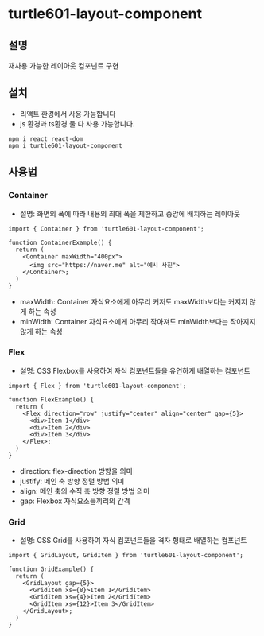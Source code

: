 # turtle601-layout-component

## 설명

재사용 가능한 레이아웃 컴포넌트 구현

## 설치

- 리액트 환경에서 사용 가능합니다
- js 환경과 ts환경 둘 다 사용 가능합니다.

```
npm i react react-dom
npm i turtle601-layout-component
```

## 사용법

### Container

- 설명: 화면의 폭에 따라 내용의 최대 폭을 제한하고 중앙에 배치하는 레이아웃

```tsx
import { Container } from 'turtle601-layout-component';

function ContainerExample() {
  return (
    <Container maxWidth="400px">
      <img src="https://naver.me" alt="예시 사진">
    </Container>;
  )
}

```

- maxWidth: Container 자식요소에게 아무리 커저도 maxWidth보다는 커지지 않게 하는 속성
- minWidth: Container 자식요소에게 아무리 작아져도 minWidth보다는 작아지지 않게 하는 속성

### Flex

- 설명: CSS Flexbox를 사용하여 자식 컴포넌트들을 유연하게 배열하는 컴포넌트

```tsx
import { Flex } from 'turtle601-layout-component';

function FlexExample() {
  return (
    <Flex direction="row" justify="center" align="center" gap={5}>
      <div>Item 1</div>
      <div>Item 2</div>
      <div>Item 3</div>
    </Flex>;
  )
}

```

- direction: flex-direction 방향을 의미
- justify: 메인 축 방향 정렬 방법 의미
- align: 메인 축의 수직 축 방향 정렬 방법 의미
- gap: Flexbox 자식요소들끼리의 간격

### Grid

- 설명: CSS Grid를 사용하여 자식 컴포넌트들을 격자 형태로 배열하는 컴포넌트

```tsx
import { GridLayout, GridItem } from 'turtle601-layout-component';

function GridExample() {
  return (
    <GridLayout gap={5}>
      <GridItem xs={8}>Item 1</GridItem>
      <GridItem xs={4}>Item 2</GridItem>
      <GridItem xs={12}>Item 3</GridItem>
    </GridLayout>;
  )
}
```
